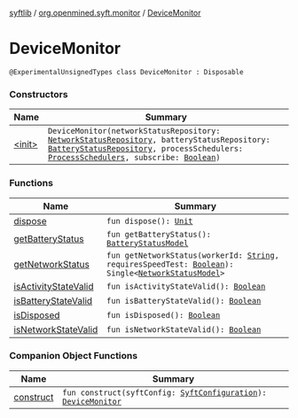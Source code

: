 [syftlib](../../index.md) / [org.openmined.syft.monitor](../index.md) / [DeviceMonitor](./index.md)

# DeviceMonitor

`@ExperimentalUnsignedTypes class DeviceMonitor : Disposable`

### Constructors

| Name | Summary |
|---|---|
| [&lt;init&gt;](-init-.md) | `DeviceMonitor(networkStatusRepository: `[`NetworkStatusRepository`](../../org.openmined.syft.monitor.network/-network-status-repository/index.md)`, batteryStatusRepository: `[`BatteryStatusRepository`](../../org.openmined.syft.monitor.battery/-battery-status-repository/index.md)`, processSchedulers: `[`ProcessSchedulers`](../../org.openmined.syft.threading/-process-schedulers/index.md)`, subscribe: `[`Boolean`](https://kotlinlang.org/api/latest/jvm/stdlib/kotlin/-boolean/index.html)`)` |

### Functions

| Name | Summary |
|---|---|
| [dispose](dispose.md) | `fun dispose(): `[`Unit`](https://kotlinlang.org/api/latest/jvm/stdlib/kotlin/-unit/index.html) |
| [getBatteryStatus](get-battery-status.md) | `fun getBatteryStatus(): `[`BatteryStatusModel`](../../org.openmined.syft.monitor.battery/-battery-status-model/index.md) |
| [getNetworkStatus](get-network-status.md) | `fun getNetworkStatus(workerId: `[`String`](https://kotlinlang.org/api/latest/jvm/stdlib/kotlin/-string/index.html)`, requiresSpeedTest: `[`Boolean`](https://kotlinlang.org/api/latest/jvm/stdlib/kotlin/-boolean/index.html)`): Single<`[`NetworkStatusModel`](../../org.openmined.syft.monitor.network/-network-status-model/index.md)`>` |
| [isActivityStateValid](is-activity-state-valid.md) | `fun isActivityStateValid(): `[`Boolean`](https://kotlinlang.org/api/latest/jvm/stdlib/kotlin/-boolean/index.html) |
| [isBatteryStateValid](is-battery-state-valid.md) | `fun isBatteryStateValid(): `[`Boolean`](https://kotlinlang.org/api/latest/jvm/stdlib/kotlin/-boolean/index.html) |
| [isDisposed](is-disposed.md) | `fun isDisposed(): `[`Boolean`](https://kotlinlang.org/api/latest/jvm/stdlib/kotlin/-boolean/index.html) |
| [isNetworkStateValid](is-network-state-valid.md) | `fun isNetworkStateValid(): `[`Boolean`](https://kotlinlang.org/api/latest/jvm/stdlib/kotlin/-boolean/index.html) |

### Companion Object Functions

| Name | Summary |
|---|---|
| [construct](construct.md) | `fun construct(syftConfig: `[`SyftConfiguration`](../../org.openmined.syft.domain/-syft-configuration/index.md)`): `[`DeviceMonitor`](./index.md) |
